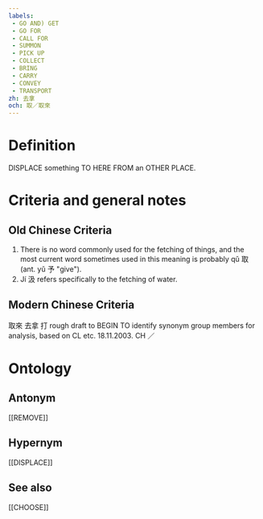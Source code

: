 ```yaml
---
labels: 
 - GO AND) GET
 - GO FOR
 - CALL FOR
 - SUMMON
 - PICK UP
 - COLLECT
 - BRING
 - CARRY
 - CONVEY
 - TRANSPORT
zh: 去拿
och: 取／取來
---
```


# Definition
DISPLACE something TO HERE FROM an OTHER PLACE.
# Criteria and general notes
## Old Chinese Criteria
1. There is no word commonly used for the fetching of things, and the most current word sometimes used in this meaning is probably qǔ 取 (ant. yǔ 予 "give").
2. Jí 汲 refers specifically to the fetching of water.
## Modern Chinese Criteria
取來
去拿
打
rough draft to BEGIN TO identify synonym group members for analysis, based on CL etc. 18.11.2003. CH ／
# Ontology

## Antonym
[[REMOVE]]
## Hypernym
[[DISPLACE]]
## See also
[[CHOOSE]]
